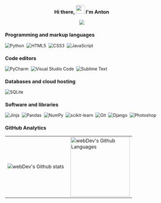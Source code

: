 <h3 align="center">
  Hi there, <img src="https://media.giphy.com/media/hvRJCLFzcasrR4ia7z/giphy.gif" width="28"> I'm Anton 
</h3>
<p align="center">
  <a href="https://github.com/DenverCoder1/readme-typing-svg"><img src="https://readme-typing-svg.demolab.com/?lines=Web%20and%20app%20developer;Howard%20Lovecraft%20fun;The%20best%20programmer%20(according%20to%20my%20mom);Photo%20and%20video editor;Always%20eager%20to%20learn%20new&center=true&color=7a7a7a&vCenter=true&size=22&pause=1000&width=575&duration=2500"></a>
</p>

### Programming and markup languages
<img alt="Python" src="https://img.shields.io/badge/python-3670A0?style=for-the-badge&logo=python&logoColor=ffdd54" />&nbsp;
<img alt="HTML5" src="https://img.shields.io/badge/html5-%23E34F26.svg?style=for-the-badge&logo=html5&logoColor=white" />&nbsp;
<img alt="CSS3" src="https://img.shields.io/badge/css3-%231572B6.svg?style=for-the-badge&logo=css3&logoColor=white" />&nbsp;
<img alt="JavaScript" src="https://img.shields.io/badge/javascript-%23323330.svg?style=for-the-badge&logo=javascript&logoColor=%23F7DF1E" />&nbsp;

### Code editors
<img alt="PyCharm" src="https://img.shields.io/badge/pycharm-143?style=for-the-badge&logo=pycharm&logoColor=black&color=black&labelColor=green" />&nbsp;
<img alt="Visual Studio Code" src="https://img.shields.io/badge/Visual%20Studio%20Code-0078d7.svg?style=for-the-badge&logo=visual-studio-code&logoColor=white" />&nbsp;
<img alt="Sublime Text" src="https://img.shields.io/badge/sublime_text-%23575757.svg?style=for-the-badge&logo=sublime-text&logoColor=important" />&nbsp;

### Databases and cloud hosting
<img alt="SQLite" src="https://img.shields.io/badge/sqlite-%2307405e.svg?style=for-the-badge&logo=sqlite&logoColor=white" />&nbsp;

### Software and libraries
<img alt="Jinja" src="https://img.shields.io/badge/jinja-white.svg?style=for-the-badge&logo=jinja&logoColor=gray" />&nbsp;
<img alt="Pandas" src="https://img.shields.io/badge/pandas-%23150458.svg?style=for-the-badge&logo=pandas&logoColor=white" />&nbsp;
<img alt="NumPy" src="https://img.shields.io/badge/numpy-%23013243.svg?style=for-the-badge&logo=numpy&logoColor=white" />&nbsp;
<img alt="scikit-learn" src="https://img.shields.io/badge/scikit--learn-%23F7931E.svg?style=for-the-badge&logo=scikit-learn&logoColor=white" />&nbsp;
<img alt="Git" src="https://img.shields.io/badge/git-%23F05033.svg?style=for-the-badge&logo=git&logoColor=white" />&nbsp;
<img alt="Django" src="https://img.shields.io/badge/django-%23092E20.svg?style=for-the-badge&logo=django&logoColor=white" />&nbsp;
<img alt="Photoshop" src="https://img.shields.io/badge/adobe%20photoshop-%2331A8FF.svg?style=for-the-badge&logo=adobe%20photoshop&logoColor=white" />&nbsp;

### GitHub Analytics
</p>
<table>
  <tr>
    <td>
      <img align="left" src="https://github-readme-streak-stats.herokuapp.com/?user=Anton1618&theme=algolia" alt="webDev's Github stats" />
    </td>
    <td>
      <img height="195px" align="right" alt="webDev's Github Languages" src="https://github-readme-stats-eight-theta.vercel.app/api/top-langs/?username=Anton1618&theme=algolia&layout=compact" />
    </td>
  </tr>
</table>
